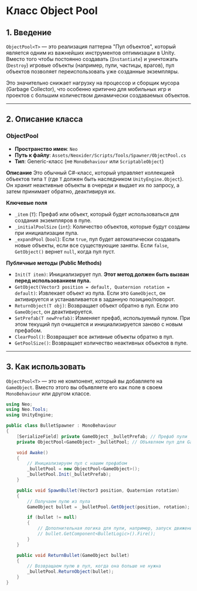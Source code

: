 # Класс Object Pool<T>

## 1. Введение

`ObjectPool<T>` — это реализация паттерна "Пул объектов", который является одним из важнейших инструментов оптимизации в Unity. Вместо того чтобы постоянно создавать (`Instantiate`) и уничтожать (`Destroy`) игровые объекты (например, пули, частицы, врагов), пул объектов позволяет переиспользовать уже созданные экземпляры.

Это значительно снижает нагрузку на процессор и сборщик мусора (Garbage Collector), что особенно критично для мобильных игр и проектов с большим количеством динамически создаваемых объектов.

---

## 2. Описание класса

### ObjectPool<T>
- **Пространство имен**: `Neo`
- **Путь к файлу**: `Assets/Neoxider/Scripts/Tools/Spawner/ObjectPool.cs`
- **Тип**: Generic-класс (не `MonoBehaviour` или `ScriptableObject`)

**Описание**
Это обычный C#-класс, который управляет коллекцией объектов типа `T` (где `T` должен быть наследником `UnityEngine.Object`). Он хранит неактивные объекты в очереди и выдает их по запросу, а затем принимает обратно, деактивируя их.

**Ключевые поля**
- `_item` (`T`): Префаб или объект, который будет использоваться для создания экземпляров в пуле.
- `_initialPoolSize` (`int`): Количество объектов, которые будут созданы при инициализации пула.
- `_expandPool` (`bool`): Если `true`, пул будет автоматически создавать новые объекты, если все существующие заняты. Если `false`, `GetObject()` вернет `null`, когда пул пуст.

**Публичные методы (Public Methods)**
- `Init(T item)`: Инициализирует пул. **Этот метод должен быть вызван перед использованием пула.**
- `GetObject(Vector3 position = default, Quaternion rotation = default)`: Извлекает объект из пула. Если это `GameObject`, он активируется и устанавливается в заданную позицию/поворот.
- `ReturnObject(T obj)`: Возвращает объект обратно в пул. Если это `GameObject`, он деактивируется.
- `SetPrefab(T newPrefab)`: Изменяет префаб, используемый пулом. При этом текущий пул очищается и инициализируется заново с новым префабом.
- `ClearPool()`: Возвращает все активные объекты обратно в пул.
- `GetPoolSize()`: Возвращает количество неактивных объектов в пуле.

---

## 3. Как использовать

`ObjectPool<T>` — это не компонент, который вы добавляете на `GameObject`. Вместо этого вы объявляете его как поле в своем `MonoBehaviour` или другом классе.

```csharp
using Neo;
using Neo.Tools;
using UnityEngine;

public class BulletSpawner : MonoBehaviour
{
    [SerializeField] private GameObject _bulletPrefab; // Префаб пули
    private ObjectPool<GameObject> _bulletPool; // Объявляем пул для GameObject

    void Awake()
    {
        // Инициализируем пул с нашим префабом
        _bulletPool = new ObjectPool<GameObject>();
        _bulletPool.Init(_bulletPrefab);
    }

    public void SpawnBullet(Vector3 position, Quaternion rotation)
    {
        // Получаем пулю из пула
        GameObject bullet = _bulletPool.GetObject(position, rotation);

        if (bullet != null)
        {
            // Дополнительная логика для пули, например, запуск движения
            // bullet.GetComponent<BulletLogic>().Fire();
        }
    }

    public void ReturnBullet(GameObject bullet)
    {
        // Возвращаем пулю в пул, когда она больше не нужна
        _bulletPool.ReturnObject(bullet);
    }
}
```
